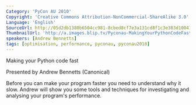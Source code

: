 ```yaml
---
Category: 'PyCon AU 2010'
Copyright: 'Creative Commons Attribution-NonCommercial-ShareAlike 3.0'
Language: 'English'
SourceUrl: http://05d2db1380b6504cc981-8cbed8cf7e3a131cd8f1c3e383d10041.r93.cf2.rackcdn.com/pycon-au-2010/474_pyconau-2010-making-your-python-code-fast.flv
ThumbnailUrl: 'http://a.images.blip.tv/Pyconau-MakingYourPythonCodeFast592.png'
speakers: [Andrew Bennetts]
tags: [optimisation, performance, pyconau, pyconau2010]
---
```

Making your Python code fast

Presented by Andrew Bennetts (Canonical)

Before you can make your program faster you need to understand why it slow.
Andrew will show you some tools and techniques for investigating and analysing
your program's performance.

